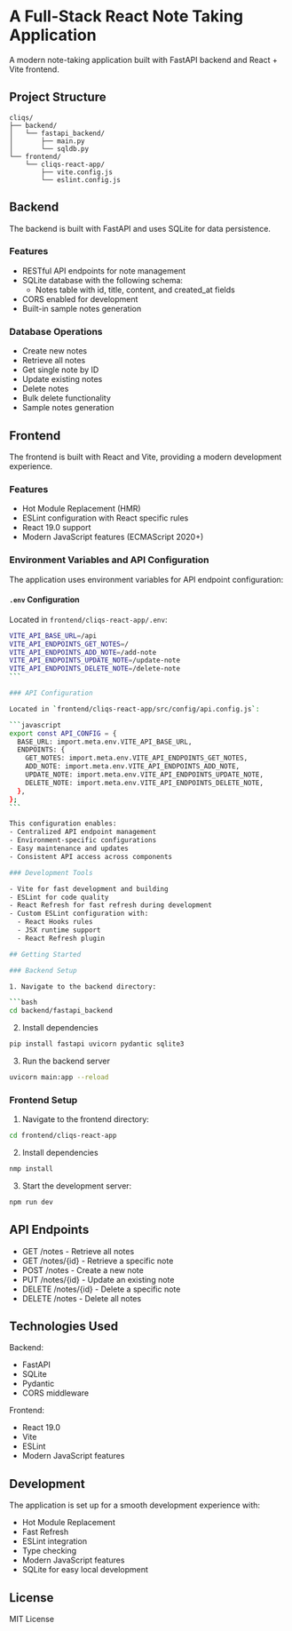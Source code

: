 # A Full-Stack React Note Taking Application

A modern note-taking application built with FastAPI backend and React + Vite frontend.

## Project Structure

```text
cliqs/
├── backend/
│   └── fastapi_backend/
│       ├── main.py
│       └── sqldb.py
└── frontend/
    └── cliqs-react-app/
        ├── vite.config.js
        └── eslint.config.js
```

## Backend

The backend is built with FastAPI and uses SQLite for data persistence.

### Features

- RESTful API endpoints for note management
- SQLite database with the following schema:
  - Notes table with id, title, content, and created_at fields
- CORS enabled for development
- Built-in sample notes generation

### Database Operations

- Create new notes
- Retrieve all notes
- Get single note by ID
- Update existing notes
- Delete notes
- Bulk delete functionality
- Sample notes generation

## Frontend

The frontend is built with React and Vite, providing a modern development experience.

### Features

- Hot Module Replacement (HMR)
- ESLint configuration with React specific rules
- React 19.0 support
- Modern JavaScript features (ECMAScript 2020+)

### Environment Variables and API Configuration

The application uses environment variables for API endpoint configuration:

#### `.env` Configuration

Located in `frontend/cliqs-react-app/.env`:

````bash
VITE_API_BASE_URL=/api
VITE_API_ENDPOINTS_GET_NOTES=/
VITE_API_ENDPOINTS_ADD_NOTE=/add-note
VITE_API_ENDPOINTS_UPDATE_NOTE=/update-note
VITE_API_ENDPOINTS_DELETE_NOTE=/delete-note
```

### API Configuration

Located in `frontend/cliqs-react-app/src/config/api.config.js`:

```javascript
export const API_CONFIG = {
  BASE_URL: import.meta.env.VITE_API_BASE_URL,
  ENDPOINTS: {
    GET_NOTES: import.meta.env.VITE_API_ENDPOINTS_GET_NOTES,
    ADD_NOTE: import.meta.env.VITE_API_ENDPOINTS_ADD_NOTE,
    UPDATE_NOTE: import.meta.env.VITE_API_ENDPOINTS_UPDATE_NOTE,
    DELETE_NOTE: import.meta.env.VITE_API_ENDPOINTS_DELETE_NOTE,
  },
};
```

This configuration enables:
- Centralized API endpoint management
- Environment-specific configurations
- Easy maintenance and updates
- Consistent API access across components

### Development Tools

- Vite for fast development and building
- ESLint for code quality
- React Refresh for fast refresh during development
- Custom ESLint configuration with:
  - React Hooks rules
  - JSX runtime support
  - React Refresh plugin

## Getting Started

### Backend Setup

1. Navigate to the backend directory:

```bash
cd backend/fastapi_backend
````

2. Install dependencies

```bash
pip install fastapi uvicorn pydantic sqlite3
```

3. Run the backend server

```bash
uvicorn main:app --reload
```

### Frontend Setup

1. Navigate to the frontend directory:

```bash
cd frontend/cliqs-react-app
```

2. Install dependencies

```bash
nmp install
```

3. Start the development server:

```bash
npm run dev
```

## API Endpoints

- GET /notes - Retrieve all notes
- GET /notes/{id} - Retrieve a specific note
- POST /notes - Create a new note
- PUT /notes/{id} - Update an existing note
- DELETE /notes/{id} - Delete a specific note
- DELETE /notes - Delete all notes

## Technologies Used

Backend:

- FastAPI
- SQLite
- Pydantic
- CORS middleware

Frontend:

- React 19.0
- Vite
- ESLint
- Modern JavaScript features

## Development

The application is set up for a smooth development experience with:

- Hot Module Replacement
- Fast Refresh
- ESLint integration
- Type checking
- Modern JavaScript features
- SQLite for easy local development

## License

MIT License

